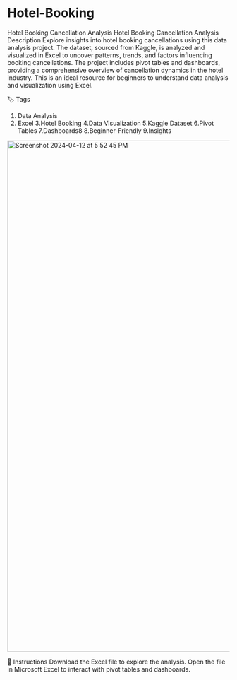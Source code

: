 # Hotel-Booking
Hotel Booking Cancellation Analysis
Hotel Booking Cancellation Analysis
Description
Explore insights into hotel booking cancellations using this data analysis project. The dataset, sourced from Kaggle, is analyzed and visualized in Excel to uncover patterns, trends, and factors influencing booking cancellations. The project includes pivot tables and dashboards, providing a comprehensive overview of cancellation dynamics in the hotel industry. This is an ideal resource for beginners to understand data analysis and visualization using Excel.

🏷️ Tags
1. Data Analysis
2. Excel
3.Hotel Booking
4.Data Visualization
5.Kaggle Dataset
6.Pivot Tables
7.Dashboards8
8.Beginner-Friendly
9.Insights

<img width="1157" alt="Screenshot 2024-04-12 at 5 52 45 PM" src="https://github.com/anuragbisht94/Hotel-Booking/assets/30321490/c72473d9-907d-4ae1-a51f-3fc83035ecc2">

📝 Instructions
Download the Excel file to explore the analysis.
Open the file in Microsoft Excel to interact with pivot tables and dashboards.
